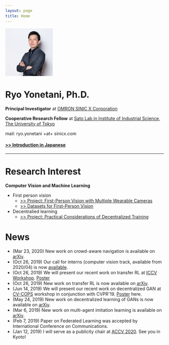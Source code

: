 ```yaml
---
layout: page
title: Home
---
```


<img class="img-circle img-responsive" src="/images/me.png" style='width: 30%'>

# Ryo Yonetani, Ph.D.

**Principal Investigator** at [OMRON SINIC X Corporation](https://www.omron.com/sinicx/)

**Cooperative Research Fellow** at [Sato Lab in Institute of Industrial Science, The University of Tokyo](http://www.hci.iis.u-tokyo.ac.jp)

mail: ryo.yonetani +at+ sinicx.com

#### [>> Introduction in Japanese](/profile_j/)


---


# Research Interest
**Computer Vision and Machine Learning**
- First person vision
  - [>> Project: First-Person Vision with Multiple Wearable Cameras](/fpv_overview.html)
  - [>> Datasets for First-Person Vision](/fpv_data.html)
- Decentralied learning
  - [>> Project: Practical Considerations of Decentralized Training](/dt_overview.html)

# News
- (Mar 23, 2020) New work on crowd-aware navigation is available on [arXiv](https://arxiv.org/abs/2003.09207).
- (Oct 26, 2019) Our call for interns (computer vision track, available from 2020/04) is now [available](https://medium.com/sinicx/call-for-interns-computer-vision-track-available-from-2020-04-6328e7c814d1).
- (Oct 26, 2019) We will present our recent work on transfer RL at [ICCV Workshop](http://www.lsfsl.net/ws/). [Poster](./papers/BYH-ICCVW2019_nologo.pdf)
- (Oct 26, 2019) New work on transfer RL is now available on [arXiv](https://arxiv.org/abs/1909.13111).
- (Jun 14, 2019) We will present our recent work on decentralized GAN at [CV-COPS](https://cvcops19.cispa.saarland) workshop in conjunction with CVPR'19. [Poster](./papers/YTHU-CVPRW2019_nologo.pdf) here.
- (May 24, 2019) New work on decentralized learning of GANs is now available on [arXiv](https://arxiv.org/abs/1905.09684).
- (Mar 6, 2019) New work on multi-agent imitation learning is available on [arXiv](https://arxiv.org/abs/1903.01537).
- (Feb 7, 2019) Paper on Federated Learning was accepted by International Conference on Communications.
- (Jan 12, 2019) I will serve as a publicity chair at [ACCV 2020](http://accv2020.kyoto/). See you in Kyoto!